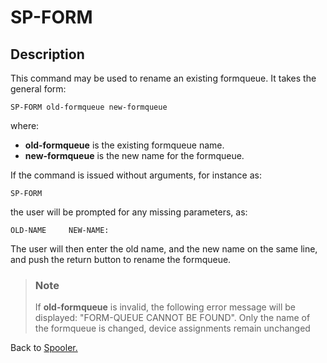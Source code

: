 # SP-FORM

<PageHeader />

## Description

This command may be used to rename an existing formqueue. It takes the general form:

```
SP-FORM old-formqueue new-formqueue
```

where:

- **old-formqueue** is the existing formqueue name.
- **new-formqueue** is the new name for the formqueue.

If the command is issued without arguments, for instance as:

```
SP-FORM
```

the user will be prompted for any missing parameters, as:

```
OLD-NAME     NEW-NAME:
```

The user will then enter the old name, and the new name on the same line, and push the return button to rename the formqueue.

> ### Note
>
> If **old-formqueue** is invalid, the following error message will be displayed: "FORM-QUEUE CANNOT BE FOUND". Only the name of the formqueue is changed, device assignments remain unchanged

Back to [Spooler.](./../jbase-spooler)

  
<PageFooter />
